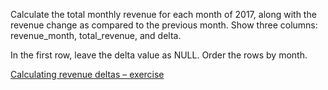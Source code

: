 Calculate the total monthly revenue for each month of 2017, along with the revenue change as compared to the previous month. Show three columns: revenue_month, total_revenue, and delta.

In the first row, leave the delta value as NULL. Order the rows by month.

[Calculating revenue deltas – exercise](https://learnsql.com/course/sql-revenue-trend-analysis/comparing-revenue/calculating-deltas/calculating-revenue-deltas-exercise)
